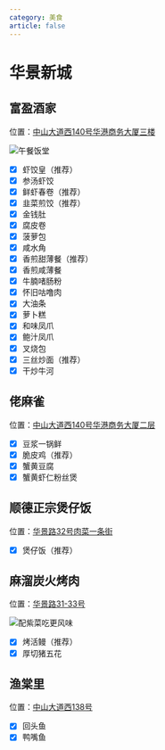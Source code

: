 ```yaml
---
category: 美食
article: false
---
```


# 华景新城

## 富盈酒家

<span class="icon iconfont icon-locate"></span> 位置：<a href="https://ditu.amap.com/place/B00141I8AJ" target="_blank">中山大道西140号华港商务大厦三楼</a>

![午餐饭堂](https://img.sherry4869.com/blog/life/food/guangzhou/th/hjxc/img_2.jpg)

- [x] 虾饺皇（推荐）
- [x] 参汤虾饺
- [x] 鲜虾春卷（推荐）
- [x] 韭菜煎饺（推荐）
- [x] 金钱肚
- [x] 腐皮卷
- [x] 菠萝包
- [x] 咸水角
- [x] 香煎甜薄餐（推荐）
- [x] 香煎咸薄餐
- [x] 牛腩啫肠粉
- [x] 怀旧咕噜肉
- [x] 大油条
- [x] 萝卜糕
- [x] 和味凤爪
- [x] 鲍汁凤爪
- [x] 叉烧包
- [x] 三丝炒面（推荐）
- [x] 干炒牛河

## 佬麻雀

<span class="icon iconfont icon-locate"></span> 位置：<a href="https://ditu.amap.com/place/B0FFI6K7Z4" target="_blank">中山大道西140号华港商务大厦二层</a>

- [x] 豆浆一锅鲜
- [x] 脆皮鸡（推荐）
- [x] 蟹黄豆腐
- [x] 蟹黄虾仁粉丝煲

## 顺德正宗煲仔饭

<span class="icon iconfont icon-locate"></span> 位置：<a href="https://ditu.amap.com/place/B0FFHX49R7" target="_blank">华景路32号肉菜一条街</a>

- [x] 煲仔饭（推荐）

## 麻溜炭火烤肉

<span class="icon iconfont icon-locate"></span> 位置：<a href="https://ditu.amap.com/place/B0HU6A19ND" target="_blank">华景路31-33号</a>

![配紫菜吃更风味](https://img.sherry4869.com/blog/life/food/guangzhou/th/hjxc/img.jpg)

- [x] 烤活鳗（推荐）
- [x] 厚切猪五花

## 渔棠里

<span class="icon iconfont icon-locate"></span> 位置：<a href="https://ditu.amap.com/place/B0HR6U9AWY" target="_blank">中山大道西138号</a>

- [x] 回头鱼
- [x] 鸭嘴鱼
